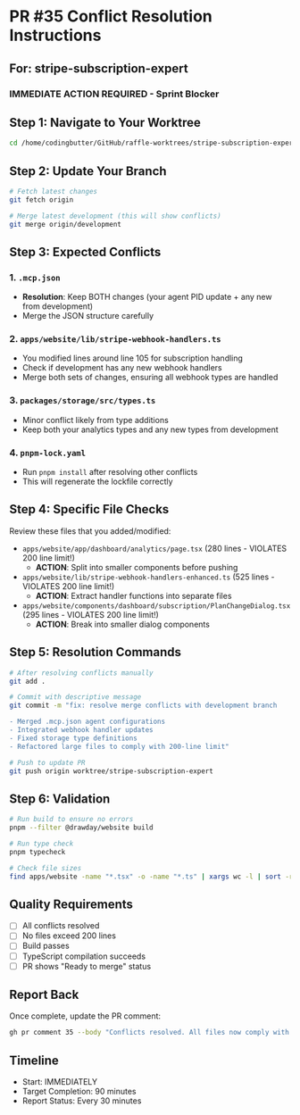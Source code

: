 # PR #35 Conflict Resolution Instructions

## For: stripe-subscription-expert

### IMMEDIATE ACTION REQUIRED - Sprint Blocker

## Step 1: Navigate to Your Worktree

```bash
cd /home/codingbutter/GitHub/raffle-worktrees/stripe-subscription-expert
```

## Step 2: Update Your Branch

```bash
# Fetch latest changes
git fetch origin

# Merge latest development (this will show conflicts)
git merge origin/development
```

## Step 3: Expected Conflicts

### 1. `.mcp.json`

- **Resolution**: Keep BOTH changes (your agent PID update + any new from development)
- Merge the JSON structure carefully

### 2. `apps/website/lib/stripe-webhook-handlers.ts`

- You modified lines around line 105 for subscription handling
- Check if development has any new webhook handlers
- Merge both sets of changes, ensuring all webhook types are handled

### 3. `packages/storage/src/types.ts`

- Minor conflict likely from type additions
- Keep both your analytics types and any new types from development

### 4. `pnpm-lock.yaml`

- Run `pnpm install` after resolving other conflicts
- This will regenerate the lockfile correctly

## Step 4: Specific File Checks

Review these files that you added/modified:

- `apps/website/app/dashboard/analytics/page.tsx` (280 lines - VIOLATES 200 line limit!)
  - **ACTION**: Split into smaller components before pushing
- `apps/website/lib/stripe-webhook-handlers-enhanced.ts` (525 lines - VIOLATES 200 line limit!)
  - **ACTION**: Extract handler functions into separate files
- `apps/website/components/dashboard/subscription/PlanChangeDialog.tsx` (295 lines - VIOLATES 200 line limit!)
  - **ACTION**: Break into smaller dialog components

## Step 5: Resolution Commands

```bash
# After resolving conflicts manually
git add .

# Commit with descriptive message
git commit -m "fix: resolve merge conflicts with development branch

- Merged .mcp.json agent configurations
- Integrated webhook handler updates
- Fixed storage type definitions
- Refactored large files to comply with 200-line limit"

# Push to update PR
git push origin worktree/stripe-subscription-expert
```

## Step 6: Validation

```bash
# Run build to ensure no errors
pnpm --filter @drawday/website build

# Run type check
pnpm typecheck

# Check file sizes
find apps/website -name "*.tsx" -o -name "*.ts" | xargs wc -l | sort -rn | head -20
```

## Quality Requirements

- [ ] All conflicts resolved
- [ ] No files exceed 200 lines
- [ ] Build passes
- [ ] TypeScript compilation succeeds
- [ ] PR shows "Ready to merge" status

## Report Back

Once complete, update the PR comment:

```bash
gh pr comment 35 --body "Conflicts resolved. All files now comply with 200-line limit. Ready for merge."
```

## Timeline

- Start: IMMEDIATELY
- Target Completion: 90 minutes
- Report Status: Every 30 minutes
